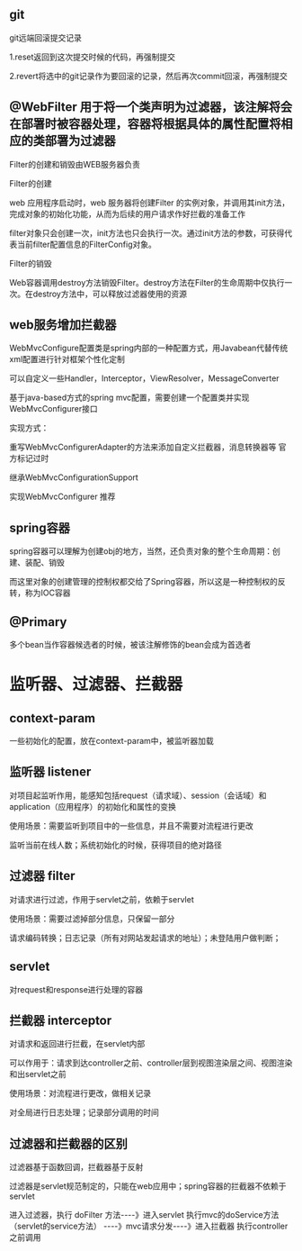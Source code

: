 ## git

git远端回滚提交记录

1.reset返回到这次提交时候的代码，再强制提交

2.revert将选中的git记录作为要回滚的记录，然后再次commit回滚，再强制提交
    
## @WebFilter 用于将一个类声明为过滤器，该注解将会在部署时被容器处理，容器将根据具体的属性配置将相应的类部署为过滤器

Filter的创建和销毁由WEB服务器负责

Filter的创建

web 应用程序启动时，web 服务器将创建Filter 的实例对象，并调用其init方法，完成对象的初始化功能，从而为后续的用户请求作好拦截的准备工作

filter对象只会创建一次，init方法也只会执行一次。通过init方法的参数，可获得代表当前filter配置信息的FilterConfig对象。

Filter的销毁

Web容器调用destroy方法销毁Filter。destroy方法在Filter的生命周期中仅执行一次。在destroy方法中，可以释放过滤器使用的资源

## web服务增加拦截器

WebMvcConfigure配置类是spring内部的一种配置方式，用Javabean代替传统xml配置进行针对框架个性化定制

可以自定义一些Handler，Interceptor，ViewResolver，MessageConverter
    
基于java-based方式的spring mvc配置，需要创建一个配置类并实现WebMvcConfigurer接口

实现方式：

重写WebMvcConfigurerAdapter的方法来添加自定义拦截器，消息转换器等 官方标记过时

继承WebMvcConfigurationSupport

实现WebMvcConfigurer 推荐

## spring容器

spring容器可以理解为创建obj的地方，当然，还负责对象的整个生命周期：创建、装配、销毁

而这里对象的创建管理的控制权都交给了Spring容器，所以这是一种控制权的反转，称为IOC容器

## @Primary

多个bean当作容器候选者的时候，被该注解修饰的bean会成为首选者

# 监听器、过滤器、拦截器

## context-param

一些初始化的配置，放在context-param中，被监听器加载

## 监听器 listener

对项目起监听作用，能感知包括request（请求域）、session（会话域）和application（应用程序）的初始化和属性的变换

使用场景：需要监听到项目中的一些信息，并且不需要对流程进行更改

监听当前在线人数；系统初始化的时候，获得项目的绝对路径

## 过滤器 filter

对请求进行过滤，作用于servlet之前，依赖于servlet

使用场景：需要过滤掉部分信息，只保留一部分

请求编码转换；日志记录（所有对网站发起请求的地址）；未登陆用户做判断；

## servlet

对request和response进行处理的容器

## 拦截器 interceptor

对请求和返回进行拦截，在servlet内部

可以作用于：请求到达controller之前、controller层到视图渲染层之间、视图渲染和出servlet之前

使用场景：对流程进行更改，做相关记录

对全局进行日志处理；记录部分调用的时间

## 过滤器和拦截器的区别

过滤器基于函数回调，拦截器基于反射

过滤器是servlet规范制定的，只能在web应用中；spring容器的拦截器不依赖于servlet

进入过滤器，执行 doFilter 方法----》进入servlet 执行mvc的doService方法（servlet的service方法）
----》mvc请求分发----》进入拦截器 执行controller之前调用